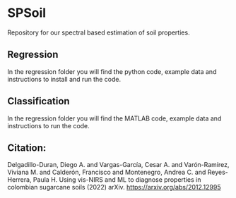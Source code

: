 # SPSoil
Repository for our spectral based estimation of soil properties. 

## Regression
In the regression folder you will find the python code, example data and instructions to install and run the code.

## Classification 
In the regression folder you will find the MATLAB code, example data and instructions to run the code.

## Citation:

Delgadillo-Duran, Diego A. and Vargas-García, Cesar A. and Varón-Ramírez, Viviana M. and Calderón, Francisco and Montenegro, Andrea C. and Reyes-Herrera, Paula H. Using vis-NIRS and ML to diagnose properties in colombian sugarcane soils (2022) arXiv. https://arxiv.org/abs/2012.12995
